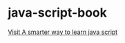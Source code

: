 # java-script-book
 <a href="file:///F:/java-script-book/JavaScript.pdf">Visit A smarter way to learn java script</a>
